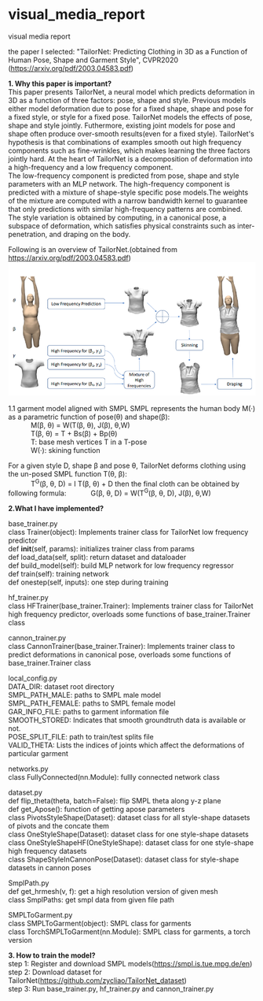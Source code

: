 # visual_media_report

visual media report  

the paper I selected:  "TailorNet: Predicting Clothing in 3D as a Function of Human Pose, Shape and Garment Style", CVPR2020 (https://arxiv.org/pdf/2003.04583.pdf)  

__1. Why this paper is important?__    
This paper presents TailorNet, a neural model which predicts deformation in 3D as a function of three factors: pose, shape and style. Previous models either model deformation due to pose for a fixed shape, shape and pose for a fixed style, or style for a fixed pose. TailorNet models the effects of pose, shape and style jointly. Futhermore, existing joint models for pose and shape often produce over-smooth results(even for a fixed style). TailorNet's hypothesis is that combinations  of examples smooth out high frequency components such as fine-wrinkles, which makes learning the three factors jointly hard. At the heart of TailorNet is a decomposition of deformation into a high-frequency and a low frequency component.    
The low-frequency component is predicted from pose, shape and style parameters with an MLP network. The high-frequency component is predicted with a mixture of shape-style specific pose models.The weights of the mixture are computed with a narrow bandwidth kernel to guarantee that only predictions with similar high-frequency patterns are combined. The style variation is obtained by computing, in a canonical pose, a subspace of deformation, which satisfies physical constraints such as inter-penetration, and draping on the body.    


Following is an overview of TailorNet.(obtained from https://arxiv.org/pdf/2003.04583.pdf)
![image](https://github.com/chengwenchaoUT/visual_media_report/blob/master/imgs/TailorNet.png)  


1.1 garment model aligned with SMPL
SMPL represents the human body M(·) as a parametric function of pose(θ) and shape(β):  
       &emsp;&emsp;&emsp;                 M(β, θ) = W(T(β, θ), J(β), θ,W)   
        &emsp;&emsp;&emsp;                T(β, θ) = T + Bs(β) + Bp(θ)  
        &emsp;&emsp;&emsp;          T: base mesh vertices T in a T-pose  
&emsp;&emsp;&emsp;              W(·): skining function  


For a given style D, shape β and pose θ, TailorNet deforms clothing using the un-posed SMPL function T(θ, β):  
&emsp;&emsp;&emsp;   T<sup>G</sup>(β, θ, D) = I T(β, θ) + D
then the final cloth can be obtained by following formula:
&emsp;&emsp;&emsp;   G(β, θ, D) = W(T<sup>G</sup>(β, θ, D), J(β), θ,W)

  
__2.What I have implemented?__    
  
base_trainer.py  
class Trainer(object): Implements trainer class for TailorNet low frequency predictor  
            def __init__(self, params):  initializes trainer class from params  
            def load_data(self, split): return dataset and dataloader  
            def build_model(self): build MLP network for low frequency regressor  
            def train(self): training network  
            def onestep(self, inputs): one step during training  
              
 
hf_trainer.py  
class HFTrainer(base_trainer.Trainer): Implements trainer class for TailorNet high frequency predictor, overloads some functions of base_trainer.Trainer class  
          

cannon_trainer.py  
class CannonTrainer(base_trainer.Trainer): Implements trainer class to predict deformations in canonical pose, overloads some functions of base_trainer.Trainer class  


local_config.py  
DATA_DIR: dataset root directory  
SMPL_PATH_MALE: paths to SMPL male model   
SMPL_PATH_FEMALE: paths to SMPL female model   
GAR_INFO_FILE: paths to garment information file   
SMOOTH_STORED: Indicates that smooth groundtruth data is available or not.  
POSE_SPLIT_FILE: path to train/test splits file  
VALID_THETA: Lists the indices of joints which affect the deformations of particular garment  


networks.py  
class FullyConnected(nn.Module): fullly connected network class  


dataset.py  
def flip_theta(theta, batch=False): flip SMPL theta along y-z plane  
def get_Apose(): function of getting apose parameters  
class PivotsStyleShape(Dataset): dataset class for all style-shape datasets of pivots and the concate them  
class OneStyleShape(Dataset): dataset class for one style-shape datasets  
class OneStyleShapeHF(OneStyleShape): dataset class for one style-shape high frequency datasets  
class ShapeStyleInCannonPose(Dataset): dataset class for style-shape datasets in cannon poses  


SmplPath.py  
def get_hrmesh(v, f): get a high resolution version of given mesh  
class SmplPaths: get smpl data from given file path  


SMPLToGarment.py  
class SMPLToGarment(object): SMPL class for garments  
class TorchSMPLToGarment(nn.Module): SMPL class for garments, a torch version  
  
  
  
  
  
__3. How to train the model?__    
step 1: Register and download SMPL models(https://smpl.is.tue.mpg.de/en)  
step 2: Download dataset for TailorNet(https://github.com/zycliao/TailorNet_dataset)  
step 3: Run base_trainer.py, hf_trainer.py and cannon_trainer.py  
